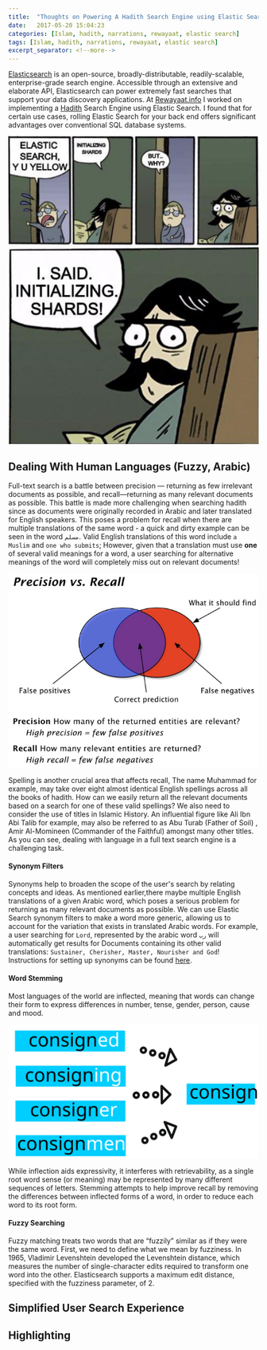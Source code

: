 ```yaml
---
title:  "Thoughts on Powering A Hadith Search Engine using Elastic Search"
date:   2017-05-20 15:04:23
categories: [Islam, hadith, narrations, rewayaat, elastic search]
tags: [Islam, hadith, narrations, rewayaat, elastic search]
excerpt_separator: <!--more-->
---
```

[Elasticsearch](https://www.elastic.co/products/elasticsearch) is an open-source, broadly-distributable, readily-scalable, enterprise-grade search engine. Accessible through an extensive
and elaborate API, Elasticsearch can power extremely fast searches that support your data discovery applications. At [Rewayaat.info](http://rewayaat.info/) I worked on implementing a [Hadith](https://en.wikipedia.org/wiki/Hadith) Search Engine using Elastic Search. I found that for certain use cases, rolling Elastic Search for your back end offers significant advantages over conventional SQL database systems.
<!--more--> 

 ![esyudothis.jpg](/images/initializeshards.png)
 
## Dealing With Human Languages (Fuzzy, Arabic)

Full-text search is a battle between precision — returning as few irrelevant documents as possible, 
and recall—returning as many relevant documents as possible. This battle is made more challenging when searching 
hadith since as documents were originally recorded in Arabic and later translated for English speakers. 
This poses a problem for recall when there are multiple translations of the same word -
a quick and dirty example can be seen in the word ```مسلم```. Valid English translations of this word
include  ```a Muslim``` and ```one who submits```; However, given that a translation must use **one** of several 
valid meanings for a word, a user searching for alternative meanings of the word will completely miss out on 
relevant documents!

![precisionrecall](/images/precisionrecall.png)

Spelling is another crucial area that affects recall, The name Muhammad for example, may take over eight almost identical English 
spellings across all the books of hadith. How can we easily return all the relevant documents based on a search 
for one of these valid spellings? We also need to consider the use of titles in Islamic History. An influential 
figure like Ali Ibn Abi Talib for example, may also be referred to as Abu Turab (Father of Soil) ,
Amir Al-Momineen (Commander of the Faithful) amongst many other titles. As you can see, dealing with language 
in a full text search engine is a challenging task. 

#### Synonym Filters

Synonyms help to broaden the scope of the user's search by relating concepts and ideas. As mentioned earlier,there maybe
multiple English translations of a given Arabic word, which poses a serious problem for returning as many relevant
documents as possible. We can use Elastic Search synonym filters to make a word more generic, allowing us to account
for the variation that exists in translated Arabic words. For example, a user searching for ```Lord```, represented by the
arabic word ```رب``` will automatically get results for 
Documents containing its other valid translations: ```Sustainer, Cherisher, Master, Nourisher and God```! Instructions
for setting up synonyms can be found [here](https://www.elastic.co/guide/en/elasticsearch/reference/current/analysis-synonym-tokenfilter.html).

#### Word Stemming

Most languages of the world are inflected, meaning that words can change their form to express differences in number,
tense, gender, person, cause and mood.

![stem](/images/stem.svg)

While inflection aids expressivity, it interferes with retrievability, as a single root word sense (or meaning)
may be represented by many different sequences of letters. 
Stemming attempts to help improve recall by removing the differences between inflected forms of a word, in order to 
reduce each word to its root 
form. 


#### Fuzzy Searching
Fuzzy matching treats two words that are “fuzzily” similar as if they were the same word. 
First, we need to define what we mean by fuzziness. In 1965, Vladimir Levenshtein developed the
Levenshtein distance, which measures the number of single-character edits required to transform one
word into the other. Elasticsearch supports a maximum edit distance, specified with the fuzziness parameter, of 2.


 ## Simplified User Search Experience
 
 
 
 
 
 
 

  
  
  
  
  
  
  ## Highlighting
